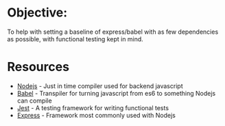 # Objective:
To help with setting a baseline of express/babel with as few dependencies as possible, with functional testing kept in mind.

# Resources
- [Nodejs](https://nodejs.org/en/docs/) - Just in time compiler used for backend javascript
- [Babel](https://babeljs.io/docs/en/) - Transpiler for turning javascript from es6 to something Nodejs can compile
- [Jest](https://jestjs.io/docs/en/getting-started.html) - A testing framework for writing functional tests
- [Express](http://expressjs.com/en/4x/api.html) - Framework most commonly used with Nodejs
